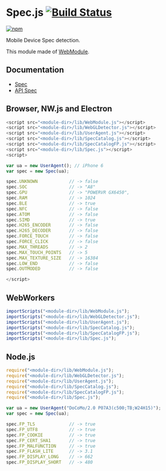 # Spec.js [![Build Status](https://travis-ci.org/uupaa/Spec.js.svg)](https://travis-ci.org/uupaa/Spec.js)

[![npm](https://nodei.co/npm/uupaa.spec.js.svg?downloads=true&stars=true)](https://nodei.co/npm/uupaa.spec.js/)

Mobile Device Spec detection.


This module made of [WebModule](https://github.com/uupaa/WebModule).

## Documentation
- [Spec](https://github.com/uupaa/Spec.js/wiki/)
- [API Spec](https://github.com/uupaa/Spec.js/wiki/Spec)

## Browser, NW.js and Electron

```js
<script src="<module-dir>/lib/WebModule.js"></script>
<script src="<module-dir>/lib/WebGLDetector.js"></script>
<script src="<module-dir>/lib/UserAgent.js"></script>
<script src="<module-dir>/lib/SpecCatalog.js"></script>
<script src="<module-dir>/lib/SpecCatalogFP.js"></script>
<script src="<module-dir>/lib/Spec.js"></script>
<script>

var ua = new UserAgent(); // iPhone 6
var spec = new Spec(ua);

spec.UNKNOWN            // -> false
spec.SOC                // -> "A8"
spec.GPU                // -> "POWERVR GX6450",
spec.RAM                // -> 1024
spec.BLE                // -> true
spec.NFC                // -> false
spec.ATOM               // -> false
spec.SIMD               // -> true
spec.H265_ENCODER       // -> false
spec.H265_DECODER       // -> false
spec.FORCE_TOUCH        // -> false
spec.FORCE_CLICK        // -> false
spec.MAX_THREADS        // -> 2
spec.MAX_TOUCH_POINTS   // -> 5
spec.MAX_TEXTURE_SIZE   // -> 16384
spec.LOW_END            // -> false
spec.OUTMODED           // -> false

</script>
```

## WebWorkers

```js
importScripts("<module-dir>/lib/WebModule.js");
importScripts("<module-dir>/lib/WebGLDetector.js");
importScripts("<module-dir>/lib/UserAgent.js");
importScripts("<module-dir>/lib/SpecCatalog.js");
importScripts("<module-dir>/lib/SpecCatalogFP.js");
importScripts("<module-dir>/lib/Spec.js");

```

## Node.js

```js
require("<module-dir>/lib/WebModule.js");
require("<module-dir>/lib/WebGLDetector.js");
require("<module-dir>/lib/UserAgent.js");
require("<module-dir>/lib/SpecCatalog.js");
require("<module-dir>/lib/SpecCatalogFP.js");
require("<module-dir>/lib/Spec.js");

var ua = new UserAgent("DoCoMo/2.0 P07A3(c500;TB;W24H15)");
var spec = new Spec(ua);

spec.FP_TLS             // -> true
spec.FP_UTF8            // -> true
spec.FP_COOKIE          // -> true
spec.FP_CERT_SHA1       // -> true
spec.FP_MALFUNCTION     // -> true
spec.FP_FLASH_LITE      // -> 3.1
spec.FP_DISPLAY_LONG    // -> 662
spec.FP_DISPLAY_SHORT   // -> 480
```

